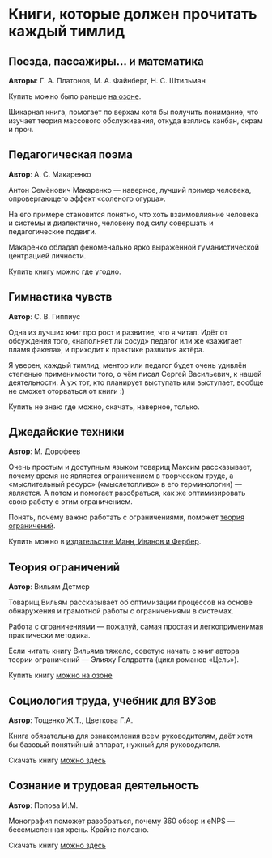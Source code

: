 # Книги, которые должен прочитать каждый тимлид

## Поезда, пассажиры... и математика

**Авторы**: Г. А. Платонов, М. А. Файнберг, Н. С. Штильман

Купить можно было раньше [на озоне](https://www.ozon.ru/context/detail/id/20394638/).

Шикарная книга, помогает по верхам хотя бы получить понимание, что изучает теория массового обслуживания, откуда взялись канбан, скрам и проч.

## Педагогическая поэма

**Автор**: А. С. Макаренко

Антон Семёнович Макаренко — наверное, лучший пример человека, опровергающего эффект «соленого огурца».

На его примере становится понятно, что хоть взаимовлияние человека и системы и диалектично, человеку под силу совершать и педагогические подвиги.

Макаренко обладал феноменально ярко выраженной гуманистической центрацией личности.

Купить книгу можно где угодно.

## Гимнастика чувств

**Автор**: С. В. Гиппиус

Одна из лучших книг про рост и развитие, что я читал. Идёт от обсуждения того, «наполняет ли сосуд» педагог или же «зажигает пламя факела», и приходит к практике развития актёра.

Я уверен, каждый тимлид, ментор или педагог будет очень удивлён степенью применимости того, о чём писал Сергей Васильевич, к нашей деятельности. А уж тот, кто планирует выступать или выступает, вообще не сможет оторваться от книги :)

Купить не знаю где можно, скачать, наверное, только.

## Джедайские техники

**Автор**: М. Дорофеев

Очень простым и доступным языком товарищ Максим рассказывает, почему время не является ограничением в творческом труде, а «мыслительный ресурс» («мыслетопливо» в его терминологии) — является. А потом и помогает разобраться, как же оптимизировать свою работу с этим ограничением.

Понять, почему важно работать с ограничениями, поможет [теория ограничений](#теория-ограничений).

Купить можно в [издательстве Манн, Иванов и Фербер](https://www.mann-ivanov-ferber.ru/books/dzhedajskie-texniki/).

## Теория ограничений

**Автор**: Вильям Детмер

Товарищ Вильям рассказывает об оптимизации процессов на основе обнаружения и грамотной работы с ограничениями в системах.

Работа с ограничениями — пожалуй, самая простая и легкоприменимая практически методика.

Если читать книгу Вильяма тяжело, советую начать с книг автора теории ограничений — Элияху Голдратта (цикл романов «Цель»).

Купить книгу [можно на озоне](https://www.ozon.ru/context/detail/id/5288956/)

## Социология труда, учебник для ВУЗов

**Автор**: Тощенко Ж.Т., Цветкова Г.А.

Книга обязательна для ознакомления всем руководителям, даёт хотя бы базовый понятийный аппарат, нужный для руководителя.

Скачать книгу [можно здесь](https://www.isras.ru/files/File/publ/Toschenko_Zvetkova_soc_truda.pdf)

## Сознание и трудовая деятельность

**Автор**: Попова И.М.

Монография поможет разобраться, почему 360 обзор и eNPS — бессмысленная хрень. Крайне полезно.

Скачать книгу [можно здесь](http://sociolog.od.ua/docs/1985-soznanie-i-dejatelnost.pdf)

